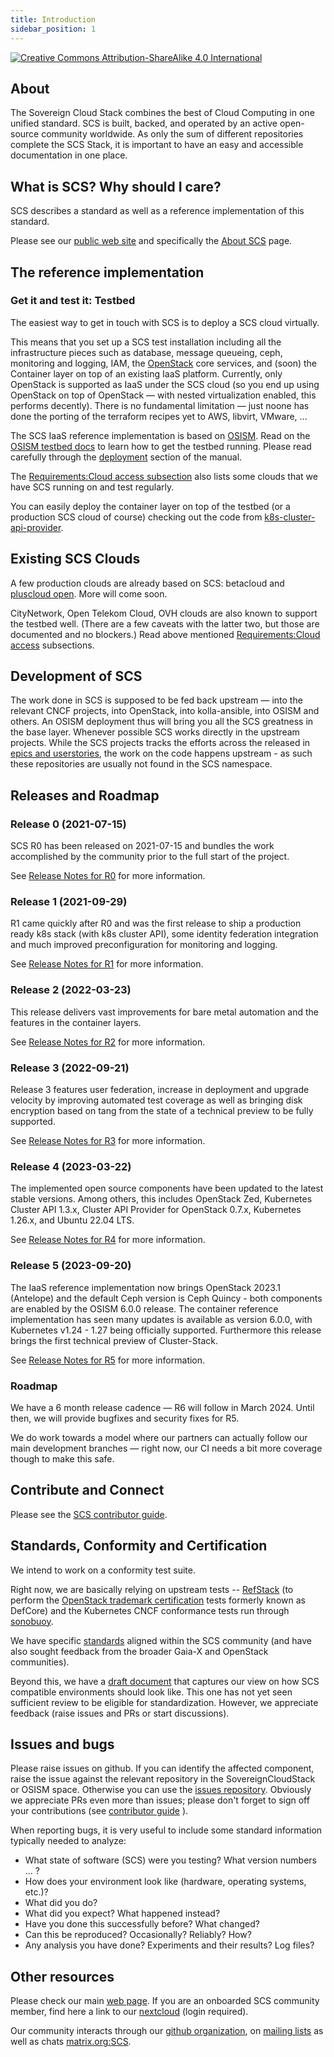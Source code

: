 ```yaml
---
title: Introduction
sidebar_position: 1
---
```


[![Creative Commons Attribution-ShareAlike 4.0 International](https://licensebuttons.net/l/by-sa/4.0/88x31.png)](http://creativecommons.org/licenses/by-sa/4.0/)

## About

The Sovereign Cloud Stack combines the best of Cloud Computing in one unified standard.
SCS is built, backed, and operated by an active open-source community worldwide.
As only the sum of different repositories complete the SCS Stack, it is important to have an easy and accessible documentation in one place.

## What is SCS? Why should I care?

SCS describes a standard as well as a reference implementation of this standard.

Please see our [public web site](https://scs.community/) and specifically
the [About SCS](https://scs.community/About/) page.

## The reference implementation

### Get it and test it: Testbed

The easiest way to get in touch with SCS is to deploy a SCS cloud virtually.

This means that you set up a SCS test installation including all the infrastructure
pieces such as database, message queueing, ceph, monitoring and logging, IAM, the
[OpenStack](https://openstack.org/) core services, and (soon) the Container layer
on top of an existing
IaaS platform. Currently, only OpenStack is supported as IaaS under the SCS cloud
(so you end up using OpenStack on top of OpenStack — with nested virtualization
enabled, this performs decently). There is no fundamental limitation — just
noone has done the porting of the terraform recipes yet to AWS, libvirt,
VMware, ...

The SCS IaaS reference implementation is based on [OSISM](https://osism.tech/). Read on the
[OSISM testbed docs](https://docs.osism.de/testbed/) to learn how to get the
testbed running. Please read carefully through the
[deployment](https://docs.osism.de/testbed/deployment.html) section of the
manual.

The [Requirements:Cloud access subsection](https://docs.osism.de/testbed/deployment.html#cloud-access) also lists some clouds that we have
SCS running on and test regularly.

You can easily deploy the container layer on top of the testbed (or a production
SCS cloud of course) checking out the code from
[k8s-cluster-api-provider](https://github.com/SovereignCloudStack/k8s-cluster-api-provider/).

## Existing SCS Clouds

A few production clouds are already based on SCS: betacloud and [pluscloud open](https://www.plusserver.com/en/products/pluscloud-open).
More will come soon.

CityNetwork, Open Telekom Cloud, OVH clouds are also known to support the
testbed well. (There are a few caveats with the latter two, but those are
documented and no blockers.) Read above mentioned
[Requirements:Cloud access](https://docs.osism.de/testbed/deployment.html#cloud-access)
subsections.

## Development of SCS

The work done in SCS is supposed to be fed back upstream — into the relevant
CNCF projects, into OpenStack, into kolla-ansible, into OSISM and others.
An OSISM deployment thus will bring you all the SCS greatness in the base
layer.
Whenever possible SCS works directly in the upstream projects. While the SCS
projects tracks the efforts across the released in [epics and userstories](https://github.com/orgs/SovereignCloudStack/projects),
the work on the code happens upstream - as such these repositories are usually
not found in the SCS namespace.

## Releases and Roadmap

### Release 0 (2021-07-15)

SCS R0 has been released on 2021-07-15 and bundles the work
accomplished by the community prior to the full start of the project.

See [Release Notes for R0](https://github.com/SovereignCloudStack/release-notes/blob/34d7ccb8f05b70cbb89f5995f9d10eab2ab8c052/Release0.md) for more information.

### Release 1 (2021-09-29)

R1 came quickly after R0 and was the first release to ship a production ready k8s stack
(with k8s cluster API), some identity federation integration and much improved
preconfiguration for monitoring and logging.

See [Release Notes for R1](https://github.com/SovereignCloudStack/release-notes/blob/34d7ccb8f05b70cbb89f5995f9d10eab2ab8c052/Release1.md) for more information.

### Release 2 (2022-03-23)

This release delivers vast improvements for bare metal automation
and the features in the container layers.

See [Release Notes for R2](https://github.com/SovereignCloudStack/release-notes/blob/34d7ccb8f05b70cbb89f5995f9d10eab2ab8c052/Release2.md) for more information.

### Release 3 (2022-09-21)

Release 3 features user federation, increase in deployment and upgrade
velocity by improving automated test coverage as well as bringing disk encryption
based on tang from the state of a technical preview to be fully supported.

See [Release Notes for R3](https://github.com/SovereignCloudStack/release-notes/blob/34d7ccb8f05b70cbb89f5995f9d10eab2ab8c052/Release3.md) for more information.

### Release 4 (2023-03-22)

The implemented open source components have been updated to the latest stable versions.
Among others, this includes OpenStack Zed, Kubernetes Cluster API 1.3.x, Cluster API Provider
for OpenStack 0.7.x, Kubernetes 1.26.x, and Ubuntu 22.04 LTS.

See [Release Notes for R4](https://github.com/SovereignCloudStack/release-notes/blob/34d7ccb8f05b70cbb89f5995f9d10eab2ab8c052/Release4.md) for more information.

### Release 5 (2023-09-20)

The IaaS reference implementation now brings OpenStack 2023.1 (Antelope) and the default
Ceph version is Ceph Quincy - both components are enabled by the OSISM 6.0.0 release.
The container reference implementation has seen many updates is available as version 6.0.0,
with Kubernetes v1.24 - 1.27 being officially supported. Furthermore this release brings
the first technical preview of Cluster-Stack.

See [Release Notes for R5](https://github.com/SovereignCloudStack/release-notes/blob/364103536ab2c51435a078171c698d7967d7588d/Release5.md) for more information.

### Roadmap

We have a 6 month release cadence — R6 will follow in March 2024.
Until then, we will provide bugfixes and security fixes for R5.

We do work towards a model where our partners can actually follow our main
development branches — right now, our CI needs a bit more coverage though
to make this safe.

## Contribute and Connect

Please see the [SCS contributor guide](https://docs.scs.community/community).

## Standards, Conformity and Certification

We intend to work on a conformity test suite.

Right now, we are basically relying on upstream tests --
[RefStack](https://refstack.openstack.org/) (to perform
the [OpenStack trademark certification](https://refstack.openstack.org/#/guidelines)
tests formerly known as DefCore) and the Kubernetes CNCF conformance tests run through
[sonobuoy](https://sonobuoy.io/).

We have specific [standards](https://github.com/SovereignCloudStack/standards/tree/main/Standards) aligned within the SCS community
(and have also sought feedback from the broader Gaia-X and OpenStack communities).

Beyond this, we have a [draft document](https://github.com/SovereignCloudStack/standards/blob/main/Drafts/SCS-Spec.md) that captures our
view on how SCS compatible environments should look like. This one has not yet
seen sufficient review to be eligible for standardization. However, we appreciate
feedback (raise issues and PRs or start discussions).

## Issues and bugs

Please raise issues on github. If you can identify the affected component,
raise the issue against the relevant repository in the SovereignCloudStack
or OSISM space. Otherwise you can use
the [issues repository](https://github.com/SovereignCloudStack/issues).
Obviously we appreciate PRs even more than issues;
please don't forget to sign off your contributions (see
[contributor guide](https://docs.scs.community/community) ).

When reporting bugs, it is very useful to include some standard information
typically needed to analyze:

- What state of software (SCS) were you testing? What version numbers ... ?
- How does your environment look like (hardware, operating systems, etc.)?
- What did you do?
- What did you expect? What happened instead?
- Have you done this successfully before? What changed?
- Can this be reproduced? Occasionally? Reliably? How?
- Any analysis you have done? Experiments and their results? Log files?

## Other resources

Please check our main [web page](https://scs.community/).
If you are an onboarded SCS community member, find here a link to our
[nextcloud](https://scs.sovereignit.de/) (login required).

Our community interacts through our [github organization](https://github.com/sovereignCloudStack/),
on [mailing lists](https://scs.sovereignit.de/mailman3/postorius/lists/) as well as
chats [matrix.org:SCS](https://matrix.to/#/!TiDqlLmEUaXqTemaLc:matrix.org?via=matrix.org).
